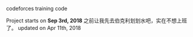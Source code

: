 codeforces training code

Project starts on **Sep 3rd, 2018**
之前让我先去伯克利划划水吧，实在不想上班了。  updated on Apr 11th, 2018